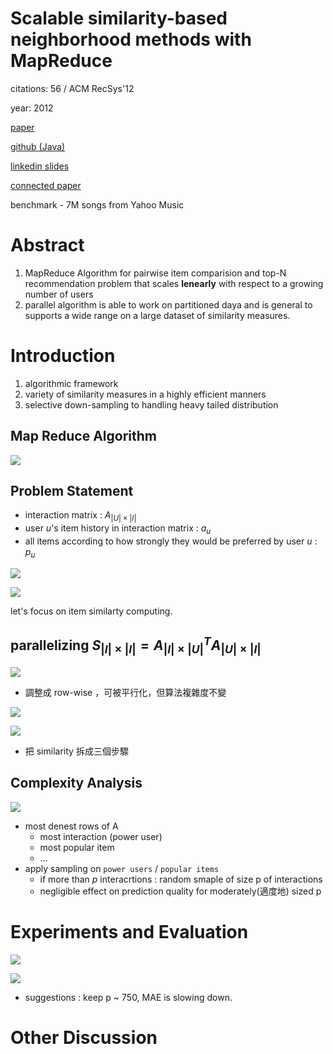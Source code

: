 # Scalable similarity-based neighborhood methods with MapReduce

citations: 56 / ACM RecSys'12

year: 2012

[paper](https://www.researchgate.net/publication/235764839_Scalable_similarity-based_neighborhood_methods_with_MapReduce)

[github (Java)](https://github.com/dima-tuberlin/publications-ssnmm)

[linkedin slides](https://www.slideshare.net/sscdotopen/scalable-similaritybased-neighborhood-methods-with-mapreduce)

[connected paper](https://www.connectedpapers.com/main/3b0ab23fed87ea5632ae3a76111d0f1b708e786d/Scalable-similarity%20based-neighborhood-methods-with-MapReduce/graph)

benchmark - 7M songs from Yahoo Music

# Abstract

1. MapReduce Algorithm for pairwise item comparision and top-N recommendation problem that scales **lenearly** with respect to a growing number of users
2. parallel algorithm is able to work on partitioned daya and is general to supports a wide range on a large dataset of similarity measures.

# Introduction

1. algorithmic framework
2. variety of similarity measures in a highly efficient manners
3. selective down-sampling to handling heavy tailed distribution

## Map Reduce Algorithm

<img src='../asset/snn_1.png'></img>

## Problem Statement

* interaction matrix : $A_{|U| \times |I|}$
* user $u$'s item history in interaction matrix : $a_{u}$ 
* all items according to how strongly they would be preferred by user $u$ : $p_{u}$


<img src='../asset/snn_3.jpeg'></img>

<img src='../asset/snn_2.jpeg'></img>

let's focus on item similarty computing.

## parallelizing $S_{|I| \times |I|}=A^{T}_{|I| \times |U|}A_{|U| \times |I|}$

<img src='../asset/snn_4.png'></img>

* 調整成 row-wise ，可被平行化，但算法複雜度不變

<img src='../asset/snn_5.png'></img>

<img src='../asset/snn_6.png'></img>

* 把 similarity 拆成三個步驟

## Complexity Analysis 

<img src='../asset/snn_7.png'></img>

* most denest rows of A 
  * most interaction (power user)
  * most popular item
  * ...
* apply sampling on `power users` / `popular items`
  * if more than $p$ interacrtions : random smaple of size p of interactions
  * negligible effect on prediction quality for moderately(適度地) sized p



# Experiments and Evaluation 

<img src='../asset/snn_8.png'></img>

<img src='../asset/snn_9.png'></img>

* suggestions : keep p ~ 750, MAE is slowing down.


# Other Discussion
